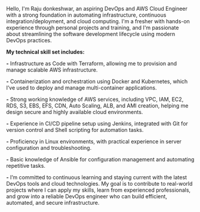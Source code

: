 Hello, I'm Raju donkeshwar, an aspiring DevOps and AWS Cloud Engineer with a strong foundation in automating infrastructure, continuous integration/deployment, and cloud computing. I'm a fresher with hands-on experience through personal projects and training, and I'm passionate about streamlining the software development lifecycle using modern DevOps practices.

**My technical skill set includes:**

**-** Infrastructure as Code with Terraform, allowing me to provision and manage scalable AWS infrastructure.

**-** Containerization and orchestration using Docker and Kubernetes, which I’ve used to deploy and manage multi-container applications.

**-** Strong working knowledge of AWS services, including VPC, IAM, EC2, RDS, S3, EBS, EFS, CDN, Auto Scaling, ALB, and AMI creation, helping me design secure and highly available cloud         environments.

**-** Experience in CI/CD pipeline setup using Jenkins, integrated with Git for version control and Shell scripting for automation tasks.

**-** Proficiency in Linux environments, with practical experience in server configuration and troubleshooting.

**-** Basic knowledge of Ansible for configuration management and automating repetitive tasks.

**-** I’m committed to continuous learning and staying current with the latest DevOps tools and cloud technologies. My goal is to contribute to real-world projects 
      where I can apply my skills, learn from experienced professionals, and grow into a reliable DevOps engineer who can build efficient, automated, and secure infrastructure.
